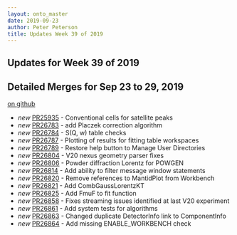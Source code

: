 ```yaml
---
layout: onto_master
date: 2019-09-23
author: Peter Peterson
title: Updates Week 39 of 2019
---
```

Updates for Week 39 of 2019
---------------------------

Detailed Merges for Sep 23 to 29, 2019
--------------------------------------
[on github](https://github.com/mantidproject/mantid/pulls?q=is%3Apr+merged%3A2019-09-24..2019-09-29)

* *new* [PR25935](https://github.com/mantidproject/mantid/pull/25935) - Conventional cells for satellite peaks
* *new* [PR26783](https://github.com/mantidproject/mantid/pull/26783) - add Placzek correction algorithm
* *new* [PR26784](https://github.com/mantidproject/mantid/pull/26784) - S(Q, w) table checks
* *new* [PR26787](https://github.com/mantidproject/mantid/pull/26787) - Plotting of results for fitting table workspaces
* *new* [PR26789](https://github.com/mantidproject/mantid/pull/26789) - Restore help button to Manage User Directories
* *new* [PR26804](https://github.com/mantidproject/mantid/pull/26804) - V20 nexus geometry parser fixes
* *new* [PR26806](https://github.com/mantidproject/mantid/pull/26806) - Powder diffraction Lorentz for POWGEN
* *new* [PR26814](https://github.com/mantidproject/mantid/pull/26814) - Add ability to filter message window statements
* *new* [PR26820](https://github.com/mantidproject/mantid/pull/26820) - Remove references to MantidPlot from Workbench
* *new* [PR26821](https://github.com/mantidproject/mantid/pull/26821) - Add CombGaussLorentzKT
* *new* [PR26825](https://github.com/mantidproject/mantid/pull/26825) - Add FmuF to fit function
* *new* [PR26858](https://github.com/mantidproject/mantid/pull/26858) - Fixes streaming issues identified at last V20 experiment
* *new* [PR26861](https://github.com/mantidproject/mantid/pull/26861) - Add system tests for algorithms
* *new* [PR26863](https://github.com/mantidproject/mantid/pull/26863) - Changed duplicate DetectorInfo link to ComponentInfo
* *new* [PR26864](https://github.com/mantidproject/mantid/pull/26864) - Add missing ENABLE_WORKBENCH check
